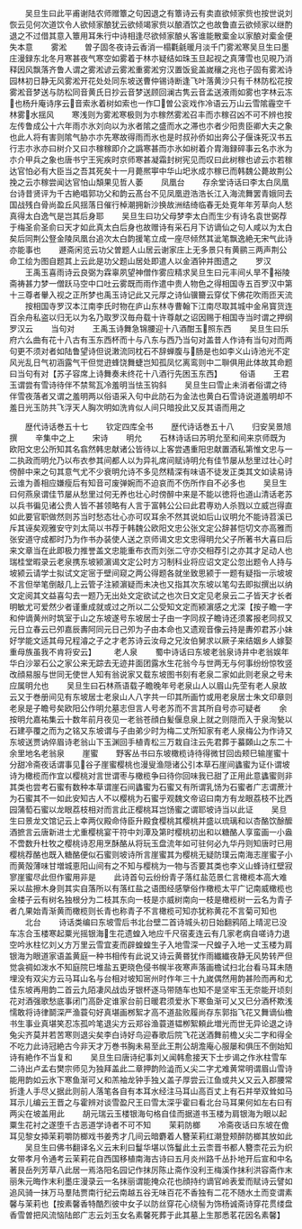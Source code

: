 <!-- { "loadSidebar": true } -->
　　吴旦生曰此平甫谢陆农师赠簟之句因退之有簟诗云有卖直欲倾家赀也按世说刘恢云见何次道饮令人欲倾家酿犹云欲倾竭家赀以酿酒饮之也故鲁直云欲倾家以继酌退之不过借其意入簟用耳朱行中诗相逢尽欲倾家酿乆客谁能散槖金以家酿对槖金便失本意
　　雾淞
　　曽子固冬夜诗云香消一榻氍毹暖月淡千门雾淞寒吴旦生曰墨庄漫録东北冬月寒甚夜气寒空如雾着于林朩疑结如珠玉旦起视之真薄雪也见晛乃消释因风飘落齐鲁人谓之雾淞谚云雾淞重雾淞穷汉置饭瓮盖嵗穰之兆也子固有雾淞诗园林初日静无风雾淞开花处处同东坡送曹仲锡诗断逢飞叶落黄沙只有千林防松花按雾淞音梦送与防松同音黄氏日抄云音梦送顾回澜古隽云音孟送液雨如雾也字林云冻也杨升庵诗序云音索氷着树如索也一作□曽公衮戏作冷语云万山云雪隂霾空千林雾水揺风
　　寒浅则为雾淞寒极则为朩稼然雾淞召丰而朩稼召凶不可不辨也按左传鲁成公十六年雨朩氷刘向以为氷者隂之盛而水之滞也朩者少阳贵臣卿大夫之象也此人将有害则隂气胁朩朩先寒故得雨而氷也是时叔孙侨如出奔公子偃诛死汉书五行志朩氷亦曰树介又曰朩稼稼即介之譌寒甚而朩氷如树着介胄海録碎事云名朩氷为朩介甲兵之象也唐书宁王宪疾时京师寒甚凝霜封树宪见而叹曰此树稼也谚云朩若稼达官怕必有大臣当之吾其死矣十一月薨熈寕中华山圯氷成朩稼已而韩魏公薨故荆公挽之云朩稼尝闻达官怕山頽果见哲人萎
　　凤凰台
　　存余堂诗话曰李太白凤凰台诗昔贤评为千古絶唱郭功父和韵云髙台不见凤凰逰浩浩长江入海流舞罢青娥同去国战残白骨尚盈丘风揺落日催行棹潮拥新沙换故洲结绮临春无处覔年年芳草向人愁真得太白逸气是岂其后身耶
　　吴旦生曰功父母梦李太白而生少有诗名袁世弼荐于梅圣俞圣俞曰天才如此真太白后身也故赠诗有采石月下访谪仙之句人咸以为太白矣后同荆公豋金陵凤凰台追次太白韵援笔立成一座尽倾然其泚笔飘逸絶无宋气此诗亦能事也
　　遯斋闲览云功父曽题人山居云谢家庄上无多景只有黄鹂三两声荆公命工绘为图自题其上云此是功父题山居处即遣人以金酒钟并图遗之
　　罗汉
　　王禹玉喜雨诗云良弼为霖辜夙望神僧作雾应精求吴旦生曰元丰间乆旱不裕陵斋祷甚力梦一僧跃马空中口吐云雾既而雨作遣中贵人物色之得相国寺五百罗汉中第十三尊者轝入视之正所梦也禹玉诗记此又元厚之诗仙骥籋云穿仗下佛花吹雨匝天流
　　按相国寺罗汉本江南李氏时物在庐山东林寺曹翰下江南尽取其城中金帛寳货连百余舟私盗以归无以为名乃取罗汉毎舟载十许尊献之诏因赐于相国寺当时谓之押纲罗汉云
　　当句对
　　王禹玉诗舞急锦腰迎十八酒酣玉照东西
　　吴旦生曰乐府六么曲有花十八古有玉东西杯而十与八东与西乃当句对盖昔人作诗有当句对而两句更不须对者如陆鲁望诗但说潄流同枕石不辞蝉腹与肠是也如李义山诗池光不定风光乱日气初涵露气干但觉逰蜂饶舞蜨岂知孤凤忆离鸾则中二聨俱用此体故其命题曰当句有对【苏子容席上诗舞奏未终花十八酒行先困玉东西】
　　俗语
　　王君玉谓尝有雪诗待伴不禁鸳瓦冷羞明当怯玉钩斜
　　吴旦生曰雪止未消者俗谓之待伴雪夜落者又谓之羞明两以俗语采入句中此防石为金法也黄白石雪诗说道羞明却不羞日光玉防共飞浮天人胸次明如洗肯似人间只暗投此又反其语而用之



　　歴代诗话巻五十七
　　钦定四库全书
　　歴代诗话巻五十八
　　归安吴景旭撰
　　辛集中之上
　　宋诗
　　明允
　　石林诗话曰苏明允至和间来京师既为欧阳文忠公所知其名翕然韩忠献诸公皆待以上客尝遇重阳忠献置酒私第惟文忠与一二执政而明允乃以布衣参其间都人以为异礼席间赋诗明允有佳节屡从愁里过壮心时傍醉中来之句其意气尤不少衰明允诗不多见然精深有味语不徒发正类其文如读易诗云谁为善相应嫌瘦后有知音可废弹婉而不迫哀而不伤所作自不必多也
　　吴旦生曰何燕泉谓佳节屡从愁里过何无养也壮心时傍醉中来是不能以徳将也道山清话老苏以兵书徧见诸公贵人皆不甚领略有人言于富韩公公曰此君専劝人杀戮以立威岂得直如此要官职做然则苏当时愁态壮心亦可叹耳余不然其说如后山议明允不能诗苕溪已斥其诬矣观雅安守刘太简以书荐于韩魏公欧阳文忠公张文定公辞甚恺切文亦高雅而张安道守成都时乃为作书办装使人送之京师谒文忠文忠得明允父子所著书大喜曰后来文章当在此即极力推誉盖文忠能重布衣而刘张二守亦交相荐引之亦其才足动人也瑞桂堂暇录云老泉携东坡颍濵谒文定公时方习制科业将应诏文定公忽出题令人持与坡颍云请学士拟试文定宻于壁间窥之两公得题各就坐致思颍于一题有疑指一示坡坡不言但举笔倒敲几上云管子注颍濵疑而未决也又指其次东坡以笔勾去即拟撰出以纳文定阅其文益喜勾去一题乃无出处文定欲试之也次日文定见老泉云二子皆天才长者明敏尤可爱然少者谨重成就或过之所以二公受知文定而颍濵感之尤深【按子瞻一字和仲谪黄州时筑室于山之东坡遂号东坡居士子由一字同叔子瞻诗还须畧报老同叔又元日立春云已夘嘉辰夀阿同元日己夘为子由本命也又遗观音像云持是夀夘君苏小妹好学能文适其母兄程濬之子之才老苏诗云汝母之兄汝伯舅求以厥子来结姻乡人嫁娶重母族虽我不肯将安云】
　　老人泉
　　蜀中诗话曰东坡老翁泉诗井中老翁娱年华白沙翠石公之家公来无踪去无迹井面团露水生花翁今与世两无与何事纷纷惊牧竖改顔易服与世同无使世人知有翁说家又载东坡图书刻有老泉二家如此则老泉之号未应属明允也
　　吴旦生曰石林燕语载子瞻晚年号老泉山人以眉山先茔有老人泉故云又于巻册间见有东坡居士老泉山人八字共一印其所画竹或用老泉居士朱文印章则老泉是子瞻号矣欧阳公作明允墓志但言人号老苏而不言其所自号亦可疑者
　　余按明允嘉祐集云十数年前月夜见一老翁苍顔白髪偃息泉上就之则隠而入于泉洵甃以石建亭覆之而为之铭又东坡谓与子由弟少时为梅二丈所知家有老人泉梅公为作诗又东坡送贾讷倅眉诗老翁山下玉渊回手植青松三万栽自注云先君葬于蟇頥山之东二十余里地名老翁泉
　　崖蜜
　　野客丛书曰东坡橄榄诗待得微甘回齿颊巳输崖蜜十分甜冷斋夜话谓事见谷子崖蜜樱桃也漫叟渔隠诸公引本草石崖间蠭蜜为证仆谓坡诗为橄榄而作宜以樱桃对言世谓枣与橄榄争曰待你回味我已甜了正用此意蠭蜜则非其类也尝考石蜜有数种本草谓崖石间蠭蜜为石蜜又有所谓乳饧为石蜜者广志谓蔗汁为石蜜其不一如此安知古人不以樱桃为石蜜乎观魏文帝诏曰南方有龙眼荔枝不比西园蒲萄石蜜以龙眼荔枝相对而言此正樱桃耳岂饧蜜之谓耶坡诗当以此证
　　吴旦生曰景龙文馆记云上幸两仪殿命侍臣升殿食樱桃其樱桃并盛以琉璃和以杏酪饮酴醿酒摭言云唐新进士尤重樱桃宴干符中刘潭及第时樱桃初出和以糖酪人享蛮画一小盎不啻数升杜牧之樱桃诗忍用烹酥酪从将玩玉盘流年如可驻何必九华丹则知唐时已用樱桃荐酪也既入糖酪便似石蜜则坡诗所言崖蜜其为樱桃无疑防璞云南海志崖蜜子小而黄殻薄味甘増城恵阳山间有之不知与樱桃为一物与否要其类也李义山蜂诗红壁寂寥崖蜜尽此但作蜜用非是
　　此诗首句云纷纷青子落红盐范景仁言橄榄本高大难采以盐擦木身则其实自落所以有落红盐之语图经感擥俗作橄榄太平广记南威橄榄也金楼子云有树名独根分为二枝其东向一枝是朩威树南向一枝是橄榄树一云名为青子者凢果始青渐黄而橄榄则长青也称青子不言橄榄可知亦犹称黄花不言菊可知也
　　北台
　　诗话类编曰东坡雪后书北台壁二首诗城头初日始翻鸦陌上晴泥已没车冻合玉楼寒起粟光摇银海生花遗蝗入地应千尺宿麦连云有几家老病自嗟诗力退空吟氷柱忆刘乂方万里云雪宜麦而辟蝗蝗生子入地雪深一尺蝗子入地一丈玉楼为肩银海为眼道家语盖黄庭一种书相传有此说又诗云黄昬犹作雨纎纎夜静无风势转严但觉衾禂如泼水不知庭院巳堆盐五更晓色侵书幌半夜寒声落画檐试扫北台看马耳未随埋没有双尖方云马耳山名与台相对坡知宻州时作年三十九嵗偶然用韵甚险而再和尤佳东坡再用韵二首云九陌凄风战齿牙银杯逐马带随车也知不是坚牢玉无奈能开顷刻花对酒强歌愁底事闭门高卧定谁家台前日暖君须爱氷下寒鱼渐可乂又巳分酒杯欺浅懦敢将诗律鬬深严渔蓑句好真堪画桞絮才高不道盐败履尚存东郭指飞花又舞谪仙檐书生事业真堪笑忍冻孤吟笔退尖方云郑谷渔蓑道韫栁絮頼此増光而世无异论退之诗兔尖齐莫并若苦寒则退尖矣李白诗好鸟迎春歌后院飞花送酒舞前檐乂尖二字和得全不吃力此诗冠絶古今非天才万巻书胸未易至此王荆公胡澹庵心服屡和俱压不倒始知诗有絶作不当复和
　　吴旦生曰唐诗纪事刘乂闻韩愈接天下士步谒之作氷柱雪车二诗出卢孟右樊宗师见为独拜盖此二章押韵险澁而乂尖二字尤难黄常明谓眉山雪诗能用韵如云氷下寒鱼渐可乂和羔袖龙钟手独乂盖子厚尝云江鱼或共乂又云入郡腰常折逢人手尽乂据此则前人落笔各自有本耳水经注马耳山高百丈上有石并举双耸如马耳示儿编云王晋之与霍辨对谈雪盈尺王曰雪太深乎霍曰看北台马耳果何如左右曰有两尖在坡盖用此
　　胡元瑞云玉楼银海句格自佳而据道书玉楼为肩银海为眼以起粟生花衬之遂堕千古恶道学诗者不可不知
　　茉莉防榔
　　冷斋夜话曰东坡在儋耳见黎女揷茉莉嚼防榔戏书姜秀才几间云暗麝着人簪茉莉红潮登颊醉防榔其放如此
　　吴旦生曰佛书翻译名义云末利曰鬘华堪以饰鬘此土云柰晋书都人簪柰花云为织女带孝月令通考云茉莉花自西国移植南海古诗曰五月炎州路千丛扑地开后宣和中名著艮岳列芳草八此居一焉洛阳名园记作抹厉陈止斋作没利王梅溪作抹利洪容斋作末丽朱元晦作末利墨庄漫录云一名抹丽谓能掩众花也顔持约谪官岭表爱而赋诗云譬如追风骑一抹万马羣陆贾南行纪云南越五谷无味百花不香独有二花不随水土而变谓素馨与茉莉也【按素馨香特酷烈彼中女子以防丝穿花心绕髻为饰杨诚斋诗穿花贯缕盘香雪曽把风流恼陆郎广志云刘玉女名素馨死葬于此其墓上生那悉茗花因名素馨】
